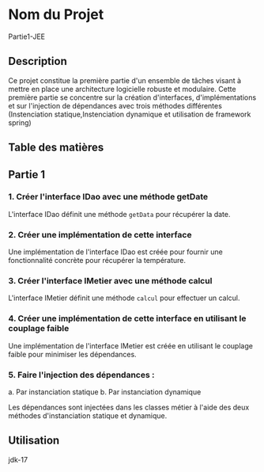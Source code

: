 # Nom du Projet

Partie1-JEE

## Description

Ce projet constitue la première partie d'un ensemble de tâches visant à mettre en place une architecture logicielle robuste et modulaire. Cette première partie se 
concentre sur la création d'interfaces, d'implémentations et sur l'injection de dépendances avec trois méthodes différentes (Instenciation statique,Instenciation dynamique 
et utilisation de framework spring)

## Table des matières

## Partie 1

### 1. Créer l'interface IDao avec une méthode getDate

L'interface IDao définit une méthode `getData` pour récupérer la date.

### 2. Créer une implémentation de cette interface

Une implémentation de l'interface IDao est créée pour fournir une fonctionnalité concrète pour récupérer la température.

### 3. Créer l'interface IMetier avec une méthode calcul

L'interface IMetier définit une méthode `calcul` pour effectuer un calcul.

### 4. Créer une implémentation de cette interface en utilisant le couplage faible

Une implémentation de l'interface IMetier est créée en utilisant le couplage faible pour minimiser les dépendances.

### 5. Faire l'injection des dépendances :

a. Par instanciation statique
b. Par instanciation dynamique

Les dépendances sont injectées dans les classes métier à l'aide des deux méthodes d'instanciation statique et dynamique.

## Utilisation 
jdk-17
